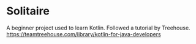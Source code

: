 # Solitaire
A beginner project used to learn Kotlin. Followed a tutorial by Treehouse.
https://teamtreehouse.com/library/kotlin-for-java-developers
